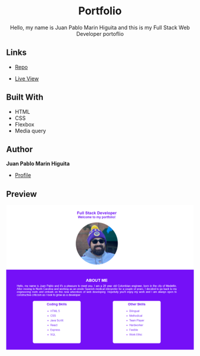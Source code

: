<h1 align="center"> Portfolio </h1>

<p align="center"> Hello, my name is Juan Pablo Marin Higuita and this is my Full Stack Web Developer portoflio </p>

## Links

- [Repo](https://github.com/jpmarinh92/portfolio "Portfolio")

- [Live View](https://jpmarinh92.github.io/portfolio "Live View")

## Built With

- HTML
- CSS
- Flexbox
- Media query

## Author

**Juan Pablo Marin Higuita**

- [Profile](https://github.com/jpmarinh92 "Juan Pablo Marin Higuita")

## Preview

![Preview](/assets/images/portfolio.PNG)
